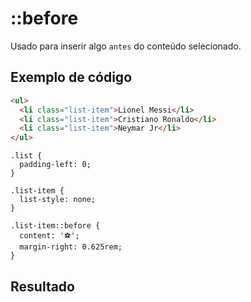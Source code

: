 # ::before

Usado para inserir algo `antes` do conteúdo selecionado.

## Exemplo de código

```html
<ul>
  <li class="list-item">Lionel Messi</li>
  <li class="list-item">Cristiano Ronaldo</li>
  <li class="list-item">Neymar Jr</li>
</ul>
```

```css{9-12}
.list {
  padding-left: 0;
}

.list-item {
  list-style: none;
}

.list-item::before {
  content: '⚽';
  margin-right: 0.625rem;
}
```

## Resultado

<script setup>
import UnorderedList from '../../components/UnorderedList.vue'
</script>

<UnorderedList 
  :items="['Lionel Messi', 'Cristiano Ronaldo', 'Neymar Jr']"
  :containerClass="$style.list"
  :itemClass="$style.item" 
/>

<style module>
.list {
  padding-left: 0 !important;
}

.item {
  list-style: none;
}

.item::before {
  content: "⚽";
  margin-right: 0.625rem;
}
</style>
